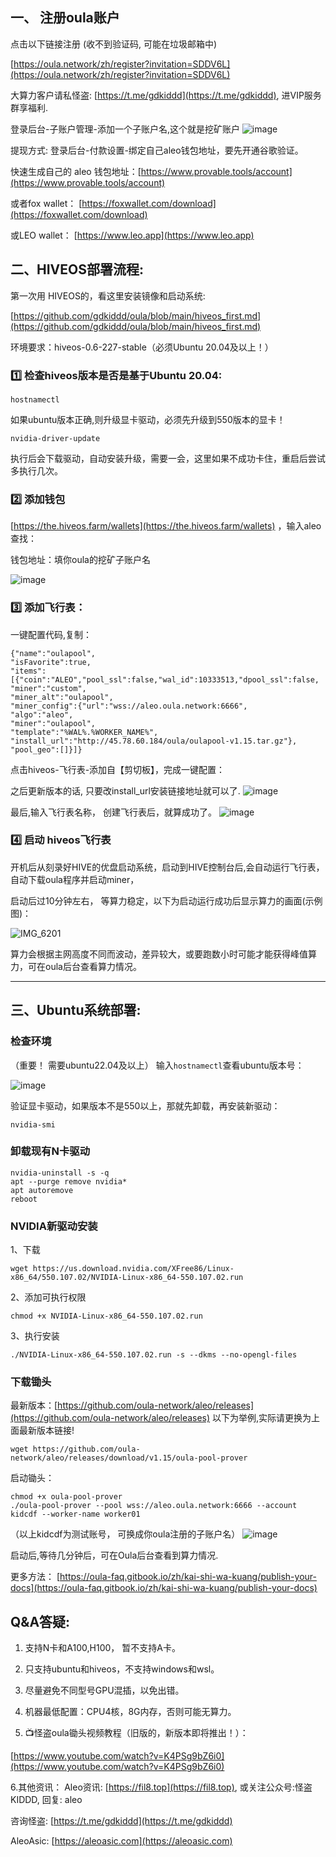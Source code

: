 
## 一、 注册oula账户

点击以下链接注册 (收不到验证码, 可能在垃圾邮箱中)

[https://oula.network/zh/register?invitation=SDDV6L](https://oula.network/zh/register?invitation=SDDV6L)

大算力客户请私怪盗: [https://t.me/gdkiddd](https://t.me/gdkiddd), 进VIP服务群享福利.

登录后台-子账户管理-添加一个子账户名,这个就是挖矿账户
![image](https://github.com/user-attachments/assets/5f1779c8-a7e3-4c8a-bae3-5f41ba87578d)

提现方式:
登录后台-付款设置-绑定自己aleo钱包地址，要先开通谷歌验证。

快速生成自己的 aleo 钱包地址：[https://www.provable.tools/account](https://www.provable.tools/account)

或者fox wallet： [https://foxwallet.com/download](https://foxwallet.com/download)

或LEO wallet： [https://www.leo.app](https://www.leo.app)


## 二、HIVEOS部署流程:
第一次用 HIVEOS的，看这里安装镜像和启动系统:

[https://github.com/gdkiddd/oula/blob/main/hiveos_first.md](https://github.com/gdkiddd/oula/blob/main/hiveos_first.md)

环境要求：hiveos-0.6-227-stable（必须Ubuntu 20.04及以上！）

### 1️⃣ 检查hiveos版本是否是基于Ubuntu 20.04:
```
hostnamectl
```

如果ubuntu版本正确,则升级显卡驱动，必须先升级到550版本的显卡！
```
nvidia-driver-update
```
执行后会下载驱动，自动安装升级，需要一会，这里如果不成功卡住，重启后尝试多执行几次。


### 2️⃣ 添加钱包
[https://the.hiveos.farm/wallets](https://the.hiveos.farm/wallets) ，输入aleo查找：

钱包地址：填你oula的挖矿子账户名

![image](https://github.com/user-attachments/assets/839a9a27-d7dc-44d5-8ce2-4797627270f9)


### 3️⃣ 添加飞行表：

一键配置代码,复制：
```
{"name":"oulapool",
"isFavorite":true,
"items":[{"coin":"ALEO","pool_ssl":false,"wal_id":10333513,"dpool_ssl":false,
"miner":"custom",
"miner_alt":"oulapool",
"miner_config":{"url":"wss://aleo.oula.network:6666",
"algo":"aleo",
"miner":"oulapool",
"template":"%WAL%.%WORKER_NAME%",
"install_url":"http://45.78.60.184/oula/oulapool-v1.15.tar.gz"},
"pool_geo":[]}]}
```
点击hiveos-飞行表-添加自【剪切板】，完成一键配置：

之后更新版本的话, 只要改install_url安装链接地址就可以了.
![image](https://github.com/user-attachments/assets/ccf1ece9-0283-425d-8615-7d90aa3a56df)

最后,输入飞行表名称， 创建飞行表后，就算成功了。
![image](https://github.com/user-attachments/assets/7cc98dfb-3236-4172-9dfc-2718713dda63)


### 4️⃣ 启动 hiveos飞行表

开机后从刻录好HIVE的优盘启动系统，启动到HIVE控制台后,会自动运行飞行表，自动下载oula程序并启动miner，

启动后过10分钟左右， 等算力稳定，以下为启动运行成功后显示算力的画面(示例图)：

![IMG_6201](https://github.com/user-attachments/assets/378c81ec-5bf4-4a41-87cc-fbf73f8fe0ed)

算力会根据主网高度不同而波动，差异较大，或要跑数小时可能才能获得峰值算力，可在oula后台查看算力情况。

**********************************************************************************************************************************

## 三、Ubuntu系统部署:

### 检查环境
（重要！ 需要ubuntu22.04及以上）
输⼊```hostnamectl```查看ubuntu版本号：

![image](https://github.com/user-attachments/assets/5ad08c15-3844-4fd7-b46c-35db1c332929)

验证显卡驱动，如果版本不是550以上，那就先卸载，再安装新驱动：
```
nvidia-smi
```

### 卸载现有N卡驱动
```
nvidia-uninstall -s -q
apt --purge remove nvidia*
apt autoremove
reboot
```

### NVIDIA新驱动安装
1、下载
```
wget https://us.download.nvidia.com/XFree86/Linux-x86_64/550.107.02/NVIDIA-Linux-x86_64-550.107.02.run
```

2、添加可执行权限
```
chmod +x NVIDIA-Linux-x86_64-550.107.02.run
```

3、执行安装
```
./NVIDIA-Linux-x86_64-550.107.02.run -s --dkms --no-opengl-files
```

### 下载锄头
最新版本：[https://github.com/oula-network/aleo/releases](https://github.com/oula-network/aleo/releases)
以下为举例,实际请更换为上面最新版本链接!
```
wget https://github.com/oula-network/aleo/releases/download/v1.15/oula-pool-prover
```
启动锄头：
```
chmod +x oula-pool-prover
./oula-pool-prover --pool wss://aleo.oula.network:6666 --account kidcdf --worker-name worker01
```
（以上kidcdf为测试账号， 可换成你oula注册的子账户名）
![image](https://github.com/user-attachments/assets/9d1aeb8b-0421-429e-be4f-cf4f70e73f66)

启动后,等待⼏分钟后，可在Oula后台查看到算⼒情况.

更多方法：
[https://oula-faq.gitbook.io/zh/kai-shi-wa-kuang/publish-your-docs](https://oula-faq.gitbook.io/zh/kai-shi-wa-kuang/publish-your-docs)


## Q&A答疑:
1. 支持N卡和A100,H100， 暂不支持A卡。

2. 只支持ubuntu和hiveos，不支持windows和wsl。

3. 尽量避免不同型号GPU混插，以免出错。

4. 机器最低配置：CPU4核，8G内存，否则可能无算力。
   
5. 📺怪盗oula锄头视频教程（旧版的，新版本即将推出！）：
   
[https://www.youtube.com/watch?v=K4PSg9bZ6i0](https://www.youtube.com/watch?v=K4PSg9bZ6i0)

6.其他资讯： 
Aleo资讯: [https://fil8.top](https://fil8.top), 或关注公众号:怪盗KIDDD, 回复: aleo

咨询怪盗:  [https://t.me/gdkiddd](https://t.me/gdkiddd)

AleoAsic: [https://aleoasic.com](https://aleoasic.com)
